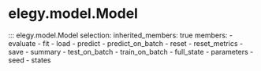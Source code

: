 
# elegy.model.Model
::: elegy.model.Model
    selection:
        inherited_members: true
        members:
            - evaluate
            - fit
            - load
            - predict
            - predict_on_batch
            - reset
            - reset_metrics
            - save
            - summary
            - test_on_batch
            - train_on_batch
            - full_state
            - parameters
            - seed
            - states
        